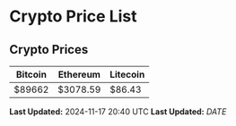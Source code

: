 # Crypto Price List

## Crypto Prices
| Bitcoin | Ethereum | Litecoin |
| ------- | -------- | -------- |
| $89662 | $3078.59 | $86.43 |
**Last Updated:** 2024-11-17 20:40 UTC
**Last Updated:** $DATE$
